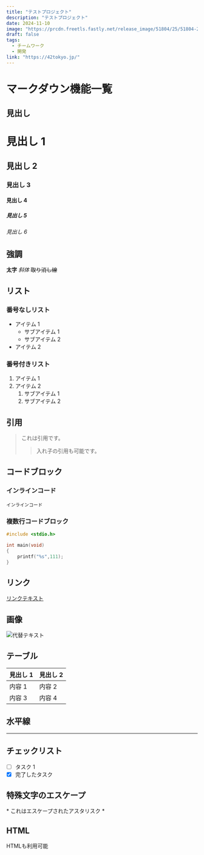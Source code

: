 ```yaml
---
title: "テストプロジェクト"
description: "テストプロジェクト"
date: 2024-11-10
image: "https://prcdn.freetls.fastly.net/release_image/51804/25/51804-25-d251490f43d586ad8e7d358d28c953bd-1500x817.jpg?format=jpeg&auto=webp&fit=bounds&width=2400&height=1260"
draft: false
tags:
  - チームワーク
  - 開発
link: "https://42tokyo.jp/"
---
```


# マークダウン機能一覧

## 見出し

# 見出し 1

## 見出し 2

### 見出し 3

#### 見出し 4

##### 見出し 5

###### 見出し 6

## 強調

**太字**
_斜体_
~~取り消し線~~

## リスト

### 番号なしリスト

- アイテム 1
  - サブアイテム 1
  - サブアイテム 2
- アイテム 2

### 番号付きリスト

1. アイテム 1
2. アイテム 2
   1. サブアイテム 1
   2. サブアイテム 2

## 引用

> これは引用です。
>
> > 入れ子の引用も可能です。

## コードブロック

### インラインコード

`インラインコード`

### 複数行コードブロック

```c
#include <stdio.h>

int main(void)
{
    printf("%s",111);
}
```

## リンク

[リンクテキスト](https://google.com)

## 画像

![代替テキスト](https://camo.githubusercontent.com/85552f0ef9b035b3bc524424281bff03adce9a6151c82e332cd88540650e9462/68747470733a2f2f7777772e736d616c6c2d656e67696e6565722e6e65742f6c6f676f2e77656270?format=jpeg&auto=webp&fit=bounds&width=2400&height=1260)

## テーブル

| 見出し 1 | 見出し 2 |
| -------- | -------- |
| 内容 1   | 内容 2   |
| 内容 3   | 内容 4   |

## 水平線

---

## チェックリスト

- [ ] タスク 1
- [x] 完了したタスク

## 特殊文字のエスケープ

\* これはエスケープされたアスタリスク \*

## HTML

<p>HTMLも利用可能</p>

